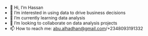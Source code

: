 - 👋 Hi, I’m Hassan
- 👀 I’m interested in using data to drive business decisions
- 🌱 I’m currently learning data analysis
- 💞️ I’m looking to collaborate on data analysis projects
- 📫 How to reach me: abu.alhadhan@gmail.com/+2348093191332

<!---
Hassan-UG/Hassan-UG is a ✨ special ✨ repository because its `README.md` (this file) appears on your GitHub profile.
You can click the Preview link to take a look at your changes.
--->
